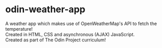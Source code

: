 # odin-weather-app
A weather app which makes use of OpenWeatherMap's API to fetch the temperature!<br />
Created in  HTML, CSS and asynchronous (AJAX) JavaScript.<br />
Created as part of The Odin Project curriculum!

